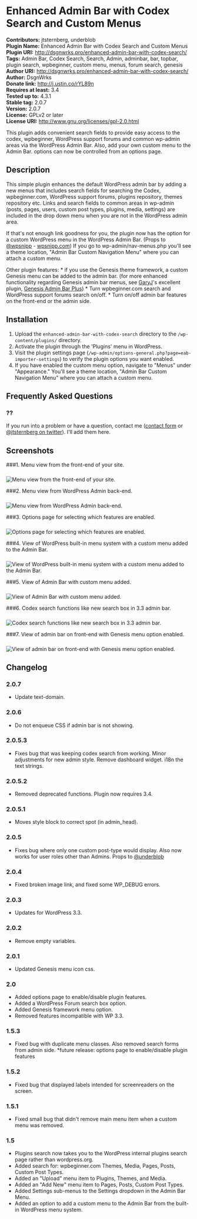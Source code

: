 # Enhanced Admin Bar with Codex Search and Custom Menus #

**Contributors:** jtsternberg, underblob  
**Plugin Name:** Enhanced Admin Bar with Codex Search and Custom Menus  
**Plugin URI:** http://dsgnwrks.pro/enhanced-admin-bar-with-codex-search/  
**Tags:** Admin Bar, Codex Search, Search, Admin, adminbar, bar, topbar, plugin search, wpbeginner, custom menu, menus, forum search, genesis  
**Author URI:** http://dsgnwrks.pro/enhanced-admin-bar-with-codex-search/  
**Author:** DsgnWrks  
**Donate link:** http://j.ustin.co/rYL89n  
**Requires at least:** 3.4  
**Tested up to:** 4.3.1  
**Stable tag:** 2.0.7  
**Version:** 2.0.7  
**License:** GPLv2 or later  
**License URI:** http://www.gnu.org/licenses/gpl-2.0.html  
  

This plugin adds convenient search fields to provide easy access to the codex, wpbeginner, WordPress support forums and common wp-admin areas via the WordPress Admin Bar. Also, add your own custom menu to the Admin Bar. options can now be controlled from an options page.

## Description ##

This simple plugin enhances the default WordPress admin bar by adding a new menus that includes search fields for searching the Codex, wpbeginner.com, WordPress support forums, plugins repository, themes repository etc. Links and search fields to common areas in wp-admin (posts, pages, users, custom post types, plugins, media, settings) are included in the drop down menu when you are not in the WordPress admin area.

If that's not enough link goodness for you, the plugin now has the option for a custom WordPress menu in the WordPress Admin Bar. (Props to [@wpsnipp](https://twitter.com/wpsnipp) - [wpsnipp.com](http://wpsnipp.com)) If you go to wp-admin/nav-menus.php you'll see a theme location, "Admin Bar Custom Navigation Menu" where you can attach a custom menu.

Other plugin features:
	* if you use the Genesis theme framework, a custom Genesis menu can be added to the admin bar. (for more enhanced functionality regarding Genesis admin bar menus, see [GaryJ](http://profiles.wordpress.org/users/GaryJ)'s excellent plugin, [Genesis Admin Bar Plus](http://wordpress.org/extend/plugins/genesis-admin-bar-plus))
	* Turn wpbeginner.com search and WordPress support forums search on/off.
	* Turn on/off admin bar features on the front-end or the admin side.


## Installation ##

1. Upload the `enhanced-admin-bar-with-codex-search` directory to the `/wp-content/plugins/` directory.
2. Activate the plugin through the 'Plugins' menu in WordPress.
3. Visit the plugin settings page (`/wp-admin/options-general.php?page=eab-importer-settings`) to verify the plugin options you want enabled.
4. If you have enabled the custom menu option, navigate to "Menus" under "Appearance." You'll see a theme location, "Admin Bar Custom Navigation Menu" where you can attach a custom menu.

## Frequently Asked Questions ##

### ?? ###
If you run into a problem or have a question, contact me ([contact form](http://j.ustin.co/scbo43) or [@jtsternberg on twitter](http://j.ustin.co/wUfBD3)). I'll add them here.

## Screenshots ##

###1. Menu view from the front-end of your site.
###
![Menu view from the front-end of your site.
](https://raw.github.com/jtsternberg/Enhanced-Admin-Bar-with-Codex-Search/master/screenshot-1.png)

###2. Menu view from WordPress Admin back-end.
###
![Menu view from WordPress Admin back-end.
](https://raw.github.com/jtsternberg/Enhanced-Admin-Bar-with-Codex-Search/master/screenshot-2.png)

###3. Options page for selecting which features are enabled.
###
![Options page for selecting which features are enabled.
](https://raw.github.com/jtsternberg/Enhanced-Admin-Bar-with-Codex-Search/master/screenshot-3.png)

###4. View of WordPress built-in menu system with a custom menu added to the Admin Bar.
###
![View of WordPress built-in menu system with a custom menu added to the Admin Bar.
](https://raw.github.com/jtsternberg/Enhanced-Admin-Bar-with-Codex-Search/master/screenshot-4.png)

###5. View of Admin Bar with custom menu added.
###
![View of Admin Bar with custom menu added.
](https://raw.github.com/jtsternberg/Enhanced-Admin-Bar-with-Codex-Search/master/screenshot-5.png)

###6. Codex search functions like new search box in 3.3 admin bar.
###
![Codex search functions like new search box in 3.3 admin bar.
](https://raw.github.com/jtsternberg/Enhanced-Admin-Bar-with-Codex-Search/master/screenshot-6.png)

###7. View of admin bar on front-end with Genesis menu option enabled.
###
![View of admin bar on front-end with Genesis menu option enabled.
](https://raw.github.com/jtsternberg/Enhanced-Admin-Bar-with-Codex-Search/master/screenshot-7.png)


## Changelog ##

### 2.0.7 ###
* Update text-domain.

### 2.0.6 ###
* Do not enqueue CSS if admin bar is not showing.

### 2.0.5.3 ###
* Fixes bug that was keeping codex search from working. Minor adjustments for new admin style. Remove dashboard widget. i18n the text strings.

### 2.0.5.2 ###
* Removed deprecated functions. Plugin now requires 3.4.

### 2.0.5.1 ###
* Moves style block to correct spot (in admin_head).

### 2.0.5 ###
* Fixes bug where only one custom post-type would display. Also now works for user roles other than Admins. Props to [@underblob](https://twitter.com/underblob)

### 2.0.4 ###
* Fixed broken image link, and fixed some WP_DEBUG errors.

### 2.0.3 ###
* Updates for WordPress 3.3.

### 2.0.2 ###
* Remove empty variables.

### 2.0.1 ###
* Updated Genesis menu icon css.

### 2.0 ###
* Added options page to enable/disable plugin features.
* Added a WordPress Forum search box option.
* Added Genesis framework menu option.
* Removed features incompatible with WP 3.3.

### 1.5.3 ###
* Fixed bug with duplicate menu classes. Also removed search forms from admin side. *future release: options page to enable/disable plugin features

### 1.5.2 ###
* Fixed bug that displayed labels intended for screenreaders on the screen.

### 1.5.1 ###
* Fixed small bug that didn't remove main menu item when a custom menu was removed.

### 1.5 ###
* Plugins search now takes you to the WordPress internal plugins search page rather than wordpress.org.
* Added search for: wpbeginner.com Themes, Media, Pages, Posts, Custom Post Types.
* Added an "Upload" menu item to Plugins, Themes, and Media.
* Added an "Add New" menu item to Pages, Posts, Custom Post Types.
* Added Settings sub-menus to the Settings dropdown in the Admin Bar Menu.
* Added an option to add a custom menu to the Admin Bar from the built-in WordPress menu system.
